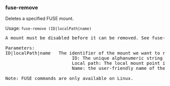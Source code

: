 ### fuse-remove
Deletes a specified FUSE mount.

Usage: `fuse-remove (ID|localPath|name)`
<pre>
A mount must be disabled before it can be removed. See fuse-disable.

Parameters:
ID|localPath|name   The identifier of the mount we want to remove. It can be one of the following:
                         ID: The unique alphanumeric string that identifies the mount.
                         Local path: The local mount point in the filesystem.
                         Name: the user-friendly name of the mount, specified when it was added or by fuse-config.

Note: FUSE commands are only available on Linux.
</pre>

